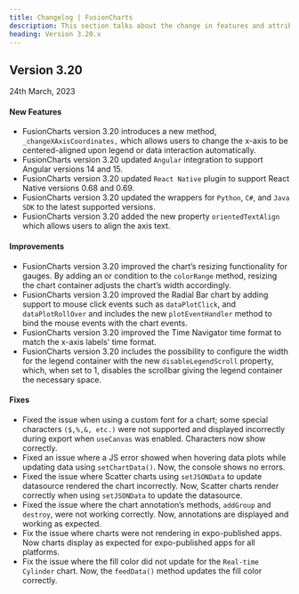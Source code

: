 ```yaml
---
title: Changelog | FusionCharts
description: This section talks about the change in features and attributes with latest released version.
heading: Version 3.20.x
---
```


<h2 class="sub-heading">Version 3.20</h2>

<p class="release-date">24th March, 2023</p>

<h4>New Features</h4>

- FusionCharts version 3.20 introduces a new method, `_changeXAxisCoordinates,` which allows users to change the x-axis to be centered-aligned upon legend or data interaction automatically. 
- FusionCharts version 3.20 updated `Angular` integration to support Angular versions 14 and 15.
- FusionCharts version 3.20 updated `React Native` plugin to support React Native versions 0.68 and 0.69.
- FusionCharts version 3.20 updated the wrappers for `Python`, `C#`, and `Java SDK` to the latest supported versions. 
- FusionCharts version 3.20 added the new property `orientedTextAlign` which allows users to align the axis text.


<h4>Improvements</h4>

- FusionCharts version 3.20 improved the chart’s resizing functionality for gauges. By adding an or condition to the `colorRange` method, resizing the chart container adjusts the chart’s width accordingly.
- FusionCharts version 3.20 improved the Radial Bar chart by adding support to mouse click events such as `dataPlotClick`, and `dataPlotRollOver` and includes the new `plotEventHandler` method to bind the mouse events with the chart events.    
- FusionCharts version 3.20 improved the Time Navigator time format to match the x-axis labels' time format.
- FusionCharts version 3.20 includes the possibility to configure the width for the legend container with the new `disableLegendScroll` property, which, when set to 1, disables the scrollbar giving the legend container the necessary space. 


<h4>Fixes</h4>

- Fixed the issue when using a custom font for a chart; some special characters `($,%,&, etc.)` were not supported and displayed incorrectly during export when `useCanvas` was enabled. Characters now show correctly. 
- Fixed an issue where a JS error showed when hovering data plots while updating data using `setChartData()`. Now, the console shows no errors.
- Fixed the issue where Scatter charts using `setJSONData` to update datasource rendered the chart incorrectly. Now, Scatter charts render correctly when using `setJSONData` to update the datasource.
- Fixed the issue where the chart annotation’s methods, `addGroup` and `destroy`, were not working correctly. Now, annotations are displayed and working as expected.  
- Fix the issue where charts were not rendering in expo-published apps. Now charts display as expected for expo-published apps for all platforms.
- Fix the issue where the fill color did not update for the `Real-time Cylinder` chart. Now, the `feedData()` method updates the fill color correctly. 
